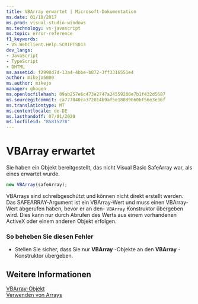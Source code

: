 ```yaml
---
title: VBArray erwartet | Microsoft-Dokumentation
ms.date: 01/18/2017
ms.prod: visual-studio-windows
ms.technology: vs-javascript
ms.topic: error-reference
f1_keywords:
- VS.WebClient.Help.SCRIPT5013
dev_langs:
- JavaScript
- TypeScript
- DHTML
ms.assetid: f2998d7d-13a4-4bbe-b872-3ff3316551e4
author: mikejo5000
ms.author: mikejo
manager: ghogen
ms.openlocfilehash: 09ab257e6c473e2747a24559200e7b1f432d5687
ms.sourcegitcommit: ca777040ca372014b9af5e188d9b60bf56e3e36f
ms.translationtype: MT
ms.contentlocale: de-DE
ms.lasthandoff: 07/01/2020
ms.locfileid: "85815278"
---
```

# <a name="vbarray-expected"></a>VBArray erwartet
Sie haben ein Objekt bereitgestellt, das nicht Visual Basic SafeArray war, als eines erwartet wurde.  
  
```js
new VBArray(safeArray);  
```  
  
 VBArrays sind schreibgeschützt und können nicht direkt erstellt werden. Das SAFEARRAY-Argument ist ein VBArray-Wert und muss einen VBArray-Wert abgerufen haben, bevor er an den- `VBArray` Konstruktor übergeben wird. Dies kann nur durch Abrufen des Werts aus einem vorhandenen ActiveX oder einem anderen Objekt erfolgen.  
  
### <a name="to-correct-this-error"></a>So beheben Sie diesen Fehler  
  
- Stellen Sie sicher, dass Sie nur **VBArray** -Objekte an den **VBArray** -Konstruktor übergeben.  
  
## <a name="see-also"></a>Weitere Informationen  
 [VBArray-Objekt](../../javascript/reference/vbarray-object-javascript.md)   
 [Verwenden von Arrays](../../javascript/advanced/using-arrays-javascript.md)